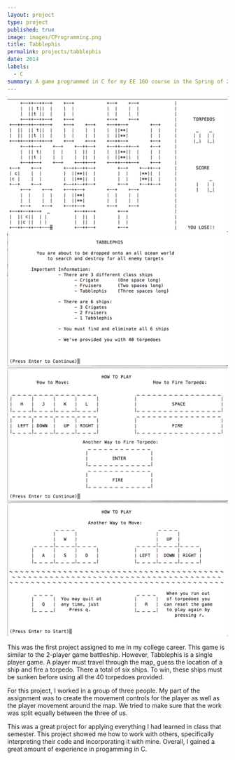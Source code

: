 ```yaml
---
layout: project
type: project
published: true
image: images/CProgramming.png
title: Tabblephis
permalink: projects/tabblephis
date: 2014
labels:
  - C
summary: A game programmed in C for my EE 160 course in the Spring of 2014.
---
```


<div class="ui small rounded images">
  <img class="ui image" src="../images/Tabblephis1.png">
  <img class="ui image" src="../images/Tabblephis2.png">
  <img class="ui image" src="../images/Tabblephis3.png">
  <img class="ui image" src="../images/Tabblephis4.png">
</div>

This was the first project assigned to me in my college career. This game is similar to the 2-player game battleship. However, Tabblephis is a single player game. A player must travel through the map, guess the location of a ship and fire a torpedo. There a total of six ships. To win, these ships must be sunken before using all the 40 torpedoes provided. 

For this project, I worked in a group of three people. My part of the assignment was to create the movement controls for the player as well as the player movement around the map. We tried to make sure that the work was split equally between the three of us.

This was a great project for applying everything I had learned in class that semester. This project showed me how to work with others, specifically interpreting their code and incorporating it with mine. Overall, I gained a great amount of experience in progamming in C.
